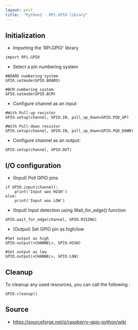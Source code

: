 ```yaml
---
layout: post
title:  "Python3 - RPI.GPIO library"
---
```


## Initialization
- Importing the 'RPi.GPIO' library

```python3 
import RPi.GPIO
```
- Select a pin numbering system

```python3 
#BOARD numbering system
GPIO.setmode(GPIO.BOARD)

#BCM numbering system
GPIO.setmode(GPIO.BCM)
```
- Configure channel as an input:
```python3 
#With Pull-up resistor
GPIO.setup(channel, GPIO.IN, pull_up_down=GPIO.PUD_UP)

#With Pull-down resistor
GPIO.setup(channel, GPIO.IN, pull_up_down=GPIO.PUD_DOWN)
```
- Configure channel as an output:
```python3 
GPIO.setup(channel, GPIO.OUT)
```
## I/O configuration
- (Input) Poll GPIO pins
```python3 
if GPIO.input(channel):
    print('Input was HIGH')
else:
    print('Input was LOW')
```
- (Input) Input detection using Wait_for_edge() function
```python3 
GPIO.wait_for_edge(channel, GPIO.RISING)
```
- (Output) Set GPIO pin as high/low
```python3 
#Set output as high
GPIO.output(<CHANNEL>, GPIO.HIGH)

#Set output as low
GPIO.output(<CHANNEL>, GPIO.LOW)
```
## Cleanup
To cleanup any used resources, you can call the following : 
```python3 
GPIO.cleanup()
```
## Source
- https://sourceforge.net/p/raspberry-gpio-python/wiki
